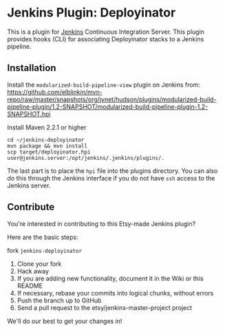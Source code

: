 Jenkins Plugin: Deployinator
==============================

This is a plugin for [Jenkins](http://jenkins-ci.org) Continuous Integration Server.  This plugin provides hooks (CLI) for associating Deployinator stacks to a Jenkins pipeline.

Installation
---------------------------

Install the `modularized-build-pipeline-view` plugin on Jenkins from:
https://github.com/elblinkin/mvn-repo/raw/master/snapshots/org/jvnet/hudson/plugins/modularized-build-pipeline-plugin/1.2-SNAPSHOT/modularized-build-pipeline-plugin-1.2-SNAPSHOT.hpi

Install Maven 2.2.1 or higher

    cd ~/jenkins-deployinator
    mvn package && mvn install
    scp target/deployinator.hpi user@jenkins.server:/opt/jenkins/.jenkins/plugins/.

The last part is to place the `hpi` file into the plugins directory.  You can also do this through the Jenkins interface if you do not have `ssh` access to the Jenkins server.

Contribute
---------------------------

You're interested in contributing to this Etsy-made Jenkins plugin?

Here are the basic steps:

fork `jenkins-deployinator`

1. Clone your fork
2. Hack away
3. If you are adding new functionality, document it in the Wiki or this README
4. If necessary, rebase your commits into logical chunks, without errors
5. Push the branch up to GitHub
6. Send a pull request to the etsy/jenkins-master-project project

We'll do our best to get your changes in!

[jenkins]: http://jenkins-ci.org
[etsy]: http://www.etsy.com
[blog post]: TBD

